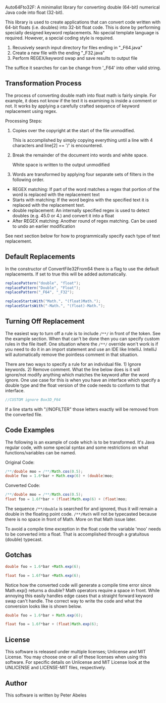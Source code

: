 Auto64Fto32F:  A minimalist library for converting double (64-bit) numerical Java code into float (32-bit).

This library is used to create applications that can convert code written with 64-bit floats (i.e. doubles) into 32-bit float code.  This is done by performing specially designed keyword replacements.  No special template language is required.  However, a special coding style is required.

1) Recusively search input directory for files ending in "_F64.java"
2) Create a new file with the ending "_F32.java"
3) Perform REGEX/keyword swap and save results to output file

The suffice it searches for can be change from '_F64' into other valid string.

## Transformation Process

The process of converting double math into float math is fairly simple.  For example, it does not know if the text it is examining is inside a comment or not.  It works by applying a carefully crafted sequence of keyword replacement using regex.

Processing Steps:

1. Copies over the copyright at the start of the file unmodified.

   This is accomplished by simply copying everything until a line with 4 characters and line[2] == '/' is encountered.
   
2. Break the remainder of the document into words and white space.

   White space is written to the output unmodified
   
3. Words are transformed by applying four separate sets of filters in the following order.
  * REGEX matching:  If part of the word matches a regex that portion of the word is replaced with the replacement text
  * Starts with matching:  If the word begins with the specified text it is replaced with the replacement text.
  * double replacement: An internally specified regex is used to detect doubles (e.g. 45.0 or 4.) and convert it into a float
  * After REGEX matching: Another round of regex matching.  Can be used to undo an earlier modification

See next section below for how to programmically specify each type of text replacement.

## Default Replacements

In the constructor of ConvertFile32From64 there is a flag to use the default replacements.  If set to true this will be added automatically.

```java
replacePattern("double", "float");
replacePattern("Double", "Float");
replacePattern("_F64", "_F32");

replaceStartsWith("Math.", "(float)Math.");
replaceStartsWith("-Math.", "(float)-Math.");
```

## Turning Off Replacement

The easiest way to turn off a rule is to include ```/**/``` in front of the token. See the example section. When that
can't be done then you can specify custom rules in the file itself. One situation where the ```/**/``` override
won't work is if you need to do it in an import statement and use an IDE like IntelliJ. IntelliJ will
automatically remove the pointless comment in that situation.

There are two ways to specify a rule for an individual file. 1) Ignore keywords. 
2) Remove comment. What the line below does is it will ignore/not modify anything which matches the keyword after the word ignore.
One use case for this is when you have an interface which specify a double type and the float version of the code
needs to conform to that interface.
```java
//CUSTOM ignore Box3D_F64
```

If a line starts with "//NOFILTER" those letters exactly will be removed from the converted file.

## Code Examples

The following is an example of code which is to be transformed.  It's Java regular code, with some special syntax
and some restrictions on what functions/variables can be named.

Original Code:
```java
/**/double moo = /**/Math.cos(0.5);
double foo = 1.6*bar + Math.exp(6) + (double)moo;
```
Converted Code:
```java
/**/double moo = /**/Math.cos(0.5);
float foo = 1.6f*bar + (float)Math.exp(6) + (float)moo;
```

The sequence ```/**/double``` is searched for and ignored, thus it will remain a double in the floating point code.  ```/**/Math``` will not be typecasted because there is no space in front of Math.  More on that Math issue later.  

To avoid a compile time exception in the float code the variable 'moo' needs to be converted into a float. That is accomplished through a gratuitous (double) typecast.


## Gotchas
```java
double foo = 1.6*bar +Math.exp(6);
```
```java
float foo = 1.6f*bar +Math.exp(6);
```
Notice how the converted code will generate a compile time error since Math.exp() returns a double?  Math operators require a space in front.  While annoying this easily handles edge cases that a straight forward keyword swap can't handle.
The correct way to write the code and what the conversion looks like is shown below.
```java
double foo = 1.6*bar + Math.exp(6);
```
```java
float foo = 1.6f*bar + (float)Math.exp(6);
```

## License

This software is released under multiple licenses; Unlicense and MIT License. You may choose one or all of these licenses when using this software. For specific details on Unlicense and MIT License look at the UNLICENSE and LICENSE-MIT files, respectively.

## Author

This software is written by Peter Abeles